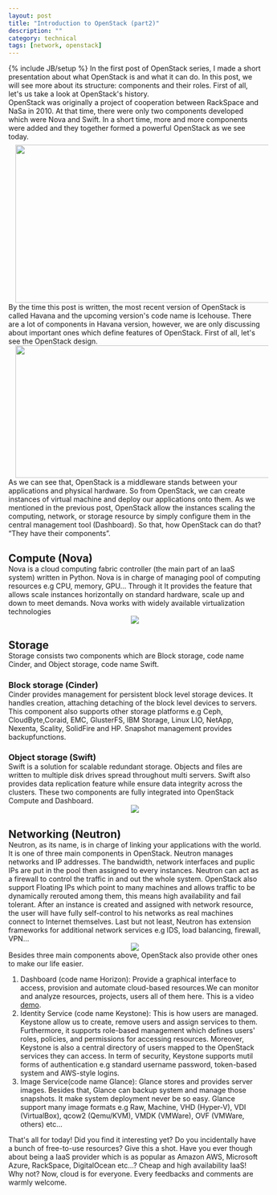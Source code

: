 ```yaml
---
layout: post
title: "Introduction to OpenStack (part2)"
description: ""
category: technical
tags: [network, openstack]
---
```

{% include JB/setup %}
In the first post of OpenStack series, I made a short presentation about what OpenStack is and what it can do. In this post, we will see more about its structure: components and their roles. First of all, let's us take a look at OpenStack's history.
<br />
OpenStack was originally a project of cooperation between RackSpace and NaSa in 2010. At that time, there were only two components developed which were Nova and Swift. In a short time, more and more components were added and they together formed a powerful OpenStack as we see today.
<br />
<div class="separator" style="clear: both; text-align: center;">
<a href="http://3.bp.blogspot.com/-jw6DGhb-hus/UyNVwpkTJnI/AAAAAAAAAT8/X-KOFrs_yo8/s1600/history.png" imageanchor="1" style="margin-left: 1em; margin-right: 1em;"><img border="0" src="http://3.bp.blogspot.com/-jw6DGhb-hus/UyNVwpkTJnI/AAAAAAAAAT8/X-KOFrs_yo8/s1600/history.png" height="315" width="640" /></a></div>
By the time this post is written, the most recent version of OpenStack is called Havana and the upcoming version's code name is Icehouse. There are a lot of components in Havana version, however, we are only discussing about important ones which define features of OpenStack. First of all, let's see the OpenStack design.
<br />
<div class="separator" style="clear: both; text-align: center;">
<a href="http://3.bp.blogspot.com/-iVuzNDz6vVA/UyILkvq9zgI/AAAAAAAAAQY/JhlYxpNHsVk/s1600/openstack-software-diagram.png" imageanchor="1" style="margin-left: 1em; margin-right: 1em;"><img border="0" src="http://3.bp.blogspot.com/-iVuzNDz6vVA/UyILkvq9zgI/AAAAAAAAAQY/JhlYxpNHsVk/s1600/openstack-software-diagram.png" height="264" width="640" /></a></div>
As we can see that, OpenStack is a middleware stands between your applications and physical hardware. So from OpenStack, we can create instances of virtual machine and deploy our applications onto them. As we mentioned in the previous post, OpenStack allow the instances scaling the computing, network, or storage resource by simply configure them in the central management tool (Dashboard). So that, how OpenStack can do that? “They have their components”.
<br />
<h2 style="margin-bottom: 0in;">
Compute (Nova)
</h2>
Nova is a cloud computing fabric controller (the main part of an IaaS system) written in Python. Nova is in charge of managing pool of computing resources e.g CPU, memory, GPU... Through it It provides the feature that allows scale instances horizontally on standard hardware, scale up and down to meet demands. Nova works with widely available virtualization
technologies
<br />
<div class="separator" style="clear: both; text-align: center;">
<a href="http://4.bp.blogspot.com/-YH8WybOyJsQ/UyILdjV9k6I/AAAAAAAAAOY/toJJ8LoFBd8/s1600/Openstack-compute-icon.png" imageanchor="1" style="margin-left: 1em; margin-right: 1em;"><img border="0" src="http://4.bp.blogspot.com/-YH8WybOyJsQ/UyILdjV9k6I/AAAAAAAAAOY/toJJ8LoFBd8/s1600/Openstack-compute-icon.png" /></a></div>
<h2 style="margin-bottom: 0in;">
Storage
</h2>
Storage consists two components which are Block storage, code name Cinder, and Object storage, code name
Swift.
<br />
<h3 style="margin-bottom: 0in;">
Block storage (Cinder)
</h3>
Cinder provides management for persistent block level storage devices. It handles creation, attaching detaching of the block level devices to servers. This component also supports other storage platforms e.g Ceph, CloudByte,Coraid, EMC, GlusterFS, IBM Storage, Linux LIO, NetApp, Nexenta, Scality, SolidFire and HP. Snapshot management provides backupfunctions.
<br />
<h3 style="margin-bottom: 0in;">
Object storage (Swift)
</h3>
Swift is a solution for scalable redundant storage.  Objects and files are written to multiple disk drives spread throughout multi servers.  Swift also provides data replication feature while ensure data integrity across the clusters.  These two components are fully integrated into OpenStack Compute and Dashboard.
<br />
<div class="separator" style="clear: both; text-align: center;">
<a href="http://4.bp.blogspot.com/-R-_vqJPwtUg/UyILeYdF_HI/AAAAAAAAAOo/WLLc3xvgLVk/s1600/Openstack-object-storage-icon.png" imageanchor="1" style="margin-left: 1em; margin-right: 1em;"><img border="0" src="http://4.bp.blogspot.com/-R-_vqJPwtUg/UyILeYdF_HI/AAAAAAAAAOo/WLLc3xvgLVk/s1600/Openstack-object-storage-icon.png" /></a></div>
<h2 style="margin-bottom: 0in;">
<style type="text/css">P { margin-bottom: 0.08in; }</style>Networking (Neutron)
</h2>
Neutron, as its name, is in charge of linking your applications with the world. It is one of three main components in OpenStack. Neutron manages networks and IP addresses.  The bandwidth, network interfaces and puplic IPs are put in the pool then assigned to every instances. Neutron can act as a firewall to control the traffic in and out the whole system.  OpenStack also support Floating IPs which point to many machines and allows traffic to be dynamically rerouted among them, this means high availability and fail tolerant.  After an instance is created and assigned with network resource, the user will have fully self-control to his networks as real machines connect to Internet themselves.  Last but not least, Neutron has extension frameworks for additional network services e.g IDS, load balancing, firewall, VPN...
<br />
<div class="separator" style="clear: both; text-align: center;">
<a href="http://2.bp.blogspot.com/-6m8wuRRExqk/UyILeBO12tI/AAAAAAAAAO0/2v6VZh85Yek/s1600/Openstack-networking-icon.png" imageanchor="1" style="margin-left: 1em; margin-right: 1em;"><img border="0" src="http://2.bp.blogspot.com/-6m8wuRRExqk/UyILeBO12tI/AAAAAAAAAO0/2v6VZh85Yek/s1600/Openstack-networking-icon.png" /></a></div>
Besides three main components above, OpenStack also provide other ones to make our life easier.<br />
<ol>
<li>Dashboard (code name Horizon): Provide a graphical interface to access, provision and automate cloud-based resources.We can monitor and analyze resources, projects, users all of them here. This is a video <a href="http://&lt;iframe src=&quot;//player.vimeo.com/video/39762306&quot; width=&quot;500&quot; height=&quot;331&quot; webkitallowfullscreen mozallowfullscreen allowfullscreen&gt;&lt;/iframe&gt;">demo</a>.</li>
<li>Identity Service (code name Keystone): This is how users are managed. Keystone allow us to create, remove users and assign services to them. Furthermore, it supports role-based management which defines users' roles, policies, and permissions for accessing resources. Moreover, Keystone is also a central directory of users mapped to the OpenStack services they can access. In term of security, Keystone supports mutil forms of authentication e.g standard username password, token-based system and AWS-style logins.</li>
<li>Image Service(code name Glance): Glance stores and provides server images. Besides that, Glance can backup system and manage those snapshots. It make system deployment never be so easy. Glance support many image formats e.g Raw, Machine, VHD (Hyper-V), VDI (VirtualBox), qcow2 (Qemu/KVM), VMDK (VMWare), OVF (VMWare, others) etc...</li>
</ol>
That's all for today! Did you find it interesting yet? Do you incidentally have a bunch of free-to-use resources? Give this a shot. Have you ever though about being a IaaS provider which is as popular as Amazon AWS, Microsoft Azure, RackSpace, DigitalOcean etc...? Cheap and high availability IaaS! Why not? Now, cloud is for everyone. Every feedbacks and comments are warmly welcome.
